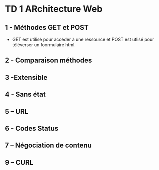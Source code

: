 # TD 1 ARchitecture Web
## 1 - Méthodes GET et POST

* GET est utilisé pour accéder à une ressource et POST est utlisé pour téléverser un foormulaire html.

## 2 - Comparaison méthodes

## 3 -Extensible

## 4 - Sans état

## 5 – URL

## 6 - Codes Status

## 7 – Négociation de contenu

## 9 – CURL
